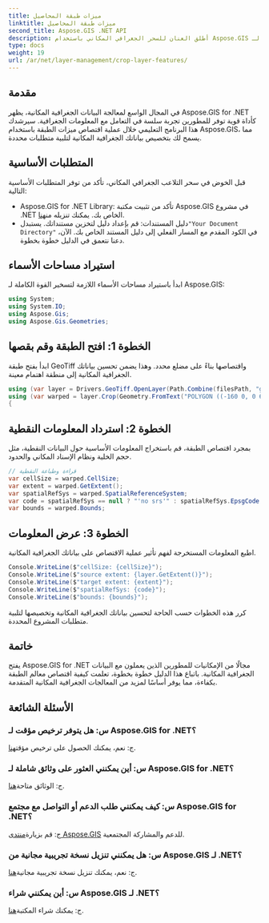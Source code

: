 ```yaml
---
title: ميزات طبقة المحاصيل
linktitle: ميزات طبقة المحاصيل
second_title: Aspose.GIS .NET API
description: أطلق العنان للسحر الجغرافي المكاني باستخدام Aspose.GIS لـ .NET! ميزات طبقة المحاصيل دون عناء. تحميل النسخة التجريبية المجانية من الآن. #Aspose #GIS #geospatial
type: docs
weight: 19
url: /ar/net/layer-management/crop-layer-features/
---
```

## مقدمة
في المجال الواسع لمعالجة البيانات الجغرافية المكانية، يظهر Aspose.GIS for .NET كأداة قوية توفر للمطورين تجربة سلسة في التعامل مع المعلومات الجغرافية. سيرشدك هذا البرنامج التعليمي خلال عملية اقتصاص ميزات الطبقة باستخدام Aspose.GIS، مما يسمح لك بتخصيص بياناتك الجغرافية المكانية لتلبية متطلبات محددة.
## المتطلبات الأساسية
قبل الخوض في سحر التلاعب الجغرافي المكاني، تأكد من توفر المتطلبات الأساسية التالية:
-  Aspose.GIS for .NET Library: تأكد من تثبيت مكتبة Aspose.GIS في مشروع .NET الخاص بك. يمكنك تنزيله من[هنا](https://releases.aspose.com/gis/net/).
-  دليل المستندات: قم بإعداد دليل لتخزين مستنداتك. يستبدل`"Your Document Directory"` في الكود المقدم مع المسار الفعلي إلى دليل المستند الخاص بك.
الآن، دعنا نتعمق في الدليل خطوة بخطوة.
## استيراد مساحات الأسماء
ابدأ باستيراد مساحات الأسماء اللازمة لتسخير القوة الكاملة لـ Aspose.GIS:
```csharp
using System;
using System.IO;
using Aspose.Gis;
using Aspose.Gis.Geometries;
```
## الخطوة 1: افتح الطبقة وقم بقصها
ابدأ بفتح طبقة GeoTiff واقتصاصها بناءً على مضلع محدد. وهذا يضمن تحسين بياناتك الجغرافية المكانية إلى منطقة اهتمام معينة.
```csharp
using (var layer = Drivers.GeoTiff.OpenLayer(Path.Combine(filesPath, "geodetic_world.tif")))
using (var warped = layer.Crop(Geometry.FromText("POLYGON ((-160 0, 0 60, 160 0, 0 -160, -160 0))")))
{
```
## الخطوة 2: استرداد المعلومات النقطية
بمجرد اقتصاص الطبقة، قم باستخراج المعلومات الأساسية حول البيانات النقطية، مثل حجم الخلية ونظام الإسناد المكاني والحدود.
```csharp
// قراءة وطباعة النقطية
var cellSize = warped.CellSize;
var extent = warped.GetExtent();
var spatialRefSys = warped.SpatialReferenceSystem;
var code = spatialRefSys == null ? "'no srs'" : spatialRefSys.EpsgCode.ToString();
var bounds = warped.Bounds;
```
## الخطوة 3: عرض المعلومات
اطبع المعلومات المستخرجة لفهم تأثير عملية الاقتصاص على بياناتك الجغرافية المكانية.
```csharp
Console.WriteLine($"cellSize: {cellSize}");
Console.WriteLine($"source extent: {layer.GetExtent()}");
Console.WriteLine($"target extent: {extent}");
Console.WriteLine($"spatialRefSys: {code}");
Console.WriteLine($"bounds: {bounds}");
```
كرر هذه الخطوات حسب الحاجة لتحسين بياناتك الجغرافية المكانية وتخصيصها لتلبية متطلبات المشروع المحددة.
## خاتمة
يفتح Aspose.GIS for .NET مجالًا من الإمكانيات للمطورين الذين يعملون مع البيانات الجغرافية المكانية. باتباع هذا الدليل خطوة بخطوة، تعلمت كيفية اقتصاص معالم الطبقة بكفاءة، مما يوفر أساسًا لمزيد من المعالجات الجغرافية المكانية المتقدمة.
## الأسئلة الشائعة
### س: هل يتوفر ترخيص مؤقت لـ Aspose.GIS for .NET؟
 ج: نعم، يمكنك الحصول على ترخيص مؤقت[هنا](https://purchase.aspose.com/temporary-license/).
### س: أين يمكنني العثور على وثائق شاملة لـ Aspose.GIS for .NET؟
 ج: الوثائق متاحة[هنا](https://reference.aspose.com/gis/net/).
### س: كيف يمكنني طلب الدعم أو التواصل مع مجتمع Aspose.GIS for .NET؟
 ج: قم بزيارة[منتدى Aspose.GIS](https://forum.aspose.com/c/gis/33) للدعم والمشاركة المجتمعية.
### س: هل يمكنني تنزيل نسخة تجريبية مجانية من Aspose.GIS لـ .NET؟
 ج: نعم، يمكنك تنزيل نسخة تجريبية مجانية[هنا](https://releases.aspose.com/).
### س: أين يمكنني شراء Aspose.GIS لـ .NET؟
 ج: يمكنك شراء المكتبة[هنا](https://purchase.aspose.com/buy).